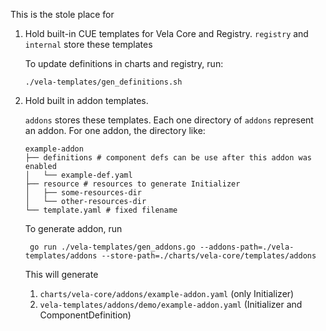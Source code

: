 This is the stole place for

1. Hold built-in CUE templates for Vela Core and Registry. `registry` and `internal` store these templates
   
   To update definitions in charts and registry, run:
   
   ```shell
   ./vela-templates/gen_definitions.sh
   ```
2. Hold built in addon templates.
   
   `addons` stores these templates. Each one directory of `addons` represent an addon. For one addon, the directory like:
   
   ```shell
   example-addon
   ├── definitions # component defs can be use after this addon was enabled
   │   └── example-def.yaml
   ├── resource # resources to generate Initializer
   │   ├── some-resources-dir
   │   └── other-resources-dir
   └── template.yaml # fixed filename
   ```
   
   To generate addon, run
   
   ```shell
    go run ./vela-templates/gen_addons.go --addons-path=./vela-templates/addons --store-path=./charts/vela-core/templates/addons 
   ```
   
   This will generate
      1. `charts/vela-core/addons/example-addon.yaml` (only Initializer)
      2. `vela-templates/addons/demo/example-addon.yaml` (Initializer and ComponentDefinition)